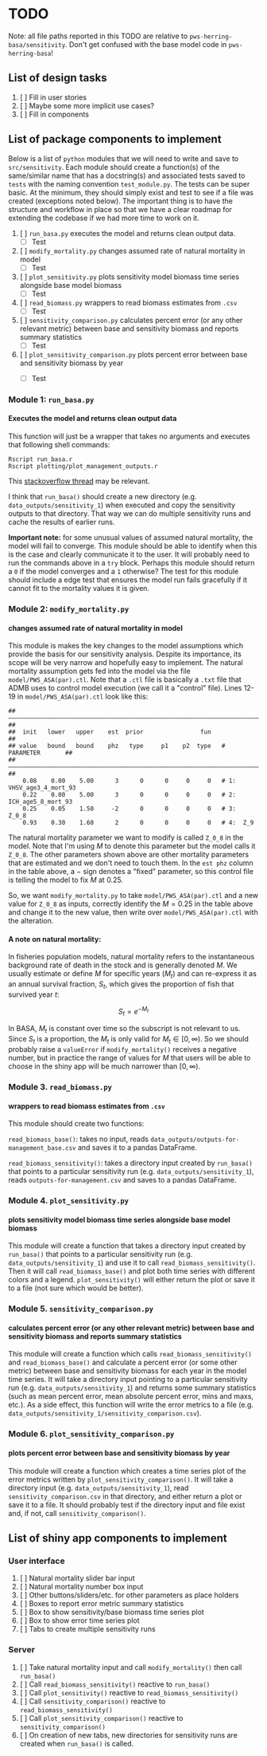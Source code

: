 # TODO

Note: all file paths reported in this TODO are relative to `pws-herring-basa/sensitivity`.
Don't get confused with the base model code in `pws-herring-basa`!

## List of design tasks

1. [ ] Fill in user stories
2. [ ] Maybe some more implicit use cases?
3. [ ] Fill in components

## List of package components to implement

Below is a list of `python` modules that we will need to write and save to 
`src/sensitivity`. Each module should create a function(s) of the same/similar name that 
has a docstring(s) and associated tests saved to `tests` with the naming convention 
`test_module.py`. The tests can 
be super basic. At the minimum, they should simply exist and test to see if a file 
was created (exceptions noted below). The important thing is to have the structure 
and workflow in place so that we have a clear roadmap for extending the codebase 
if we had more time to work on it.

1. [ ] `run_basa.py` executes the model and returns clean output data. 
   - [ ] Test
2. [ ] `modify_mortality.py` changes assumed rate of natural mortality in model
   - [ ] Test
3. [ ] `plot_sensitivity.py` plots sensitivity model biomass time series alongside 
       base model biomass
   - [ ] Test
4. [ ] `read_biomass.py` wrappers to read biomass estimates from `.csv`
   - [ ] Test
5. [ ] `sensitivity_comparison.py` calculates percent error (or any other relevant 
       metric) between base and sensitivity biomass and reports summary statistics
   - [ ] Test
6. [ ] `plot_sensitivity_comparison.py` plots percent error between base and sensitivity
       biomass by year
   - [ ] Test


### Module 1: `run_basa.py`

#### Executes the model and returns clean output data

This function will just be a wrapper that takes no arguments and executes that 
following shell commands:

```
Rscript run_basa.r
Rscript plotting/plot_management_outputs.r
```

This [stackoverflow thread](https://stackoverflow.com/questions/19894365/running-r-script-from-python)
may be relevant. 

I think that `run_basa()` should create a new directory (e.g. `data_outputs/sensitivity_1`) 
when executed and copy the sensitivity outputs to that directory. That way we can
do multiple sensitivity runs and cache the results of earlier runs. 

**Important note:** for some unusual values of assumed natural mortality, the model 
will fail to converge. This module should be able to identify when this is the case
and clearly communicate it to the user. It will probably need to run the commands
above in a `try` block. Perhaps this module should return a `0` if the model 
converges and a `1` otherwise? The test for this module should include a edge 
test that ensures the model run fails gracefully if it cannot fit to the mortality 
values it is given.  


### Module 2: `modify_mortality.py`

#### changes assumed rate of natural mortality in model

This module is makes the key changes to the model assumptions which provide 
the basis for our sensitivity analysis. Despite its importance, its scope will be 
very narrow and hopefully easy to implement. The natural mortality assumption
gets fed into the model via the file `model/PWS_ASA(par).ctl`. Note that a `.ctl`
file is basically a `.txt` file that ADMB uses to control model execution (we call
it a "control" file). Lines 12-19 in `model/PWS_ASA(par).ctl` look like this:

```
## —————————————————————————————————————————————————————————————————————————— ##
##  init   lower   upper    est  prior                fun                     ##
## value   bound   bound    phz   type     p1    p2  type   # PARAMETER       ##
## —————————————————————————————————————————————————————————————————————————— ##
    0.08    0.00    5.00      3      0      0     0     0   # 1:  VHSV_age3_4_mort_93
    0.22    0.00    5.00      3      0      0     0     0   # 2:  ICH_age5_8_mort_93
    0.25    0.05    1.50     -2      0      0     0     0   # 3:  Z_0_8
    0.93    0.30    1.60      2      0      0     0     0   # 4:  Z_9
```

The natural mortality parameter we want to modify is called `Z_0_8` in the model.
Note that I'm using $M$ to denote this parameter but the model calls it `Z_0_8`.
The other parameters shown above are other mortality parameters that are estimated
and we don't need to touch them. In the `est phz` column in the table above, a $-$
sign denotes a "fixed" parameter, so this control file is telling the model to 
fix $M$ at 0.25. 

So, we want `modify_mortality.py` to take `model/PWS_ASA(par).ctl` and a new value
for `Z_0_8` as inputs, correctly identify the $M =  0.25$ in the table above and 
change it to the new value, then write over `model/PWS_ASA(par).ctl` with the alteration.

#### A note on natural mortality:

In fisheries population models, natural mortality refers to the instantaneous 
background rate of death in the stock and is generally denoted $M$. We usually 
estimate or define $M$ for specific years ($M_t$) and can re-express it as an 
annual survival fraction, $S_t$, which gives the proportion of fish
that survived year $t$:

$$ S_t = e^{-M_t} $$

In BASA, $M_t$ is constant over time so the subscript is not relevant to us.
Since $S_t$ is a proportion, the $M_t$ is only valid for $M_t \in [0, \infty)$. 
So we should probably raise a `valueError` if `modify_mortality()` receives a 
negative number, but in practice the range of values for $M$ that users will be 
able to choose in the shiny app will be much narrower than $[0, \infty)$.

### Module 3. `read_biomass.py`

#### wrappers to read biomass estimates from `.csv`

This module should create two functions:

`read_biomass_base()`: takes no input, reads `data_outputs/outputs-for-management_base.csv`
and saves it to a pandas DataFrame.

`read_biomass_sensitivity()`: takes a directory input created by `run_basa()` that 
points to a particular sensitivity run (e.g. `data_outputs/sensitivity_1`), 
reads `outputs-for-management.csv` and saves to a pandas DataFrame. 

### Module 4. `plot_sensitivity.py`

#### plots sensitivity model biomass time series alongside base model biomass

This module will create a function that takes a directory input created by 
`run_basa()` that points to a particular sensitivity run (e.g. 
`data_outputs/sensitivity_1`) and use it to call `read_biomass_sensitivity()`.
Then it will call `read_biomass_base()` and plot both time series with
different colors and a legend. `plot_sensitivity()` will either return the plot or 
save it to a file (not sure which would be better).

### Module 5. `sensitivity_comparison.py`

#### calculates percent error (or any other relevant metric) between base and sensitivity biomass and reports summary statistics

This module will create a function which calls `read_biomass_sensitivity()` and
`read_biomass_base()` and calculate a percent error (or some other metric) between 
base and sensitivity biomass 
for each year in the model time series. It will take a directory input pointing 
to a particular sensitivity run (e.g. `data_outputs/sensitivity_1`) and returns
some summary statistics (such as mean percent error, mean absolute percent error, 
mins and maxs, etc.). As a side effect, this function will write the error metrics 
to a file (e.g. `data_outputs/sensitivity_1/sensitivity_comparison.csv`).

### Module 6. `plot_sensitivity_comparison.py` 

#### plots percent error between base and sensitivity biomass by year

This module will create a function which creates a time series plot of the error 
metrics written by `plot_sensitivity_comparison()`. It will take a directory input
(e.g. `data_outputs/sensitivity_1`), read `sensitivity_comparison.csv` in that 
directory, and either return a plot or save it to a file. It should probably test 
if the directory input and file exist and, if not, call `sensitivity_comparison()`.


## List of shiny app components to implement

### User interface

1. [ ] Natural mortality slider bar input
2. [ ] Natural mortality number box input
3. [ ] Other buttons/sliders/etc. for other parameters as place holders
4. [ ] Boxes to report error metric summary statistics
5. [ ] Box to show sensitivity/base biomass time series plot
6. [ ] Box to show error time series plot
7. [ ] Tabs to create multiple sensitivity runs

### Server

1. [ ] Take natural mortality input and call `modify_mortality()` then call `run_basa()`
2. [ ] Call `read_biomass_sensitivity()` reactive to `run_basa()`
3. [ ] Call `plot_sensitivity()` reactive to `read_biomass_sensitivity()` 
4. [ ] Call `sensitivity_comparison()` reactive to `read_biomass_sensitivity()` 
5. [ ] Call `plot_sensitivity_comparison()` reactive to `sensitivity_comparison()`
6. [ ] On creation of new tabs, new directories for sensitivity runs are created
       when `run_basa()` is called.
